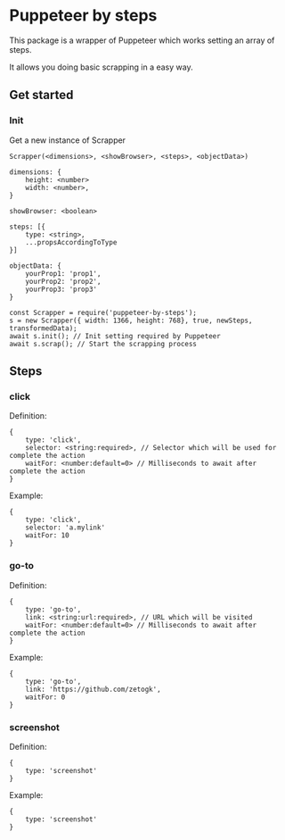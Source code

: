 # Puppeteer by steps

This package is a wrapper of Puppeteer which works setting an array of steps.

It allows you doing basic scrapping in a easy way.

## Get started

### Init
Get a new instance of Scrapper

```
Scrapper(<dimensions>, <showBrowser>, <steps>, <objectData>)

dimensions: {
    height: <number>
    width: <number>,
}

showBrowser: <boolean>

steps: [{
    type: <string>,
    ...propsAccordingToType
}]

objectData: {
    yourProp1: 'prop1',
    yourProp2: 'prop2',
    yourProp3: 'prop3'
}
```

```
const Scrapper = require('puppeteer-by-steps');
s = new Scrapper({ width: 1366, height: 768}, true, newSteps, transformedData);
await s.init(); // Init setting required by Puppeteer
await s.scrap(); // Start the scrapping process

```

## Steps

### **click**

Definition:

```
{
    type: 'click',
    selector: <string:required>, // Selector which will be used for complete the action
    waitFor: <number:default=0> // Milliseconds to await after complete the action
}
```

Example:

```
{
    type: 'click',
    selector: 'a.mylink'
    waitFor: 10
}
```

### **go-to**

Definition:

```
{
    type: 'go-to',
    link: <string:url:required>, // URL which will be visited
    waitFor: <number:default=0> // Milliseconds to await after complete the action
}
```

Example:

```
{
    type: 'go-to',
    link: 'https://github.com/zetogk',
    waitFor: 0
}
```

### **screenshot**

Definition:

```
{
    type: 'screenshot'
}
```

Example:

```
{
    type: 'screenshot'
}
```
